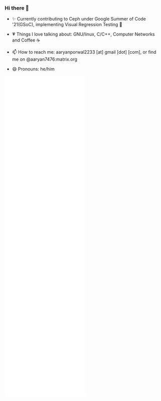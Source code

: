 ### Hi there 👋

- ✨ Currently contributing to Ceph under Google Summer of Code '21(GSoC), implementing Visual Regression Testing 📸
- 💗 Things I love talking about: GNU/linux, C/C++, Computer Networks and Coffee ☕️

- 📫 How to reach me: aaryanporwal2233 [at] gmail [dot] [com], or find me on @aaryan7476:matrix.org
- 😄 Pronouns: he/him

<!-- - 👯 I’m looking to collaborate on ... 
- 🤔 I’m looking for help with ...
- 💬 Ask me about ... -->
<!-- - 🔭 I’m currently working on ...-->
<!-- - ⚡ Fun fact: ...-->


![Metrics](github-metrics.svg)
